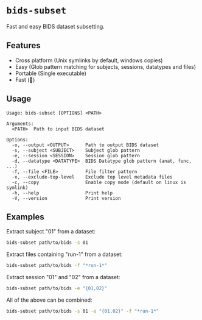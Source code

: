 # `bids-subset`

Fast and easy BIDS dataset subsetting.

## Features

- Cross platform (Unix symlinks by default, windows copies)
- Easy (Glob pattern matching for subjects, sessions, datatypes and files)
- Portable (Single executable)
- Fast (🦀)

## Usage

```
Usage: bids-subset [OPTIONS] <PATH>

Arguments:
  <PATH>  Path to input BIDS dataset

Options:
  -o, --output <OUTPUT>      Path to output BIDS dataset
  -s, --subject <SUBJECT>    Subject glob pattern
  -e, --session <SESSION>    Session glob pattern
  -d, --datatype <DATATYPE>  BIDS Datatype glob pattern (anat, func, ...)
  -f, --file <FILE>          File filter pattern
  -x, --exclude-top-level    Exclude top level metadata files
  -c, --copy                 Enable copy mode (default on linux is symlink)
  -h, --help                 Print help
  -V, --version              Print version
```

## Examples

Extract subject "01" from a dataset:

```bash
bids-subset path/to/bids -s 01
```

Extract files containing "run-1" from a dataset:

```bash
bids-subset path/to/bids -f "*run-1*"
```

Extract session "01" and "02" from a dataset:

```bash
bids-subset path/to/bids -e "{01,02}"
```

All of the above can be combined:

```bash
bids-subset path/to/bids -s 01 -e "{01,02}" -f "*run-1*"
```

